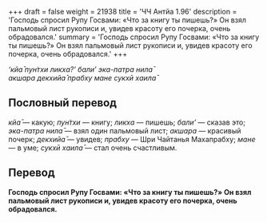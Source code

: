 +++
draft = false
weight = 21938
title = 'ЧЧ Антйа 1.96'
description = 'Господь спросил Рупу Госвами: «Что за книгу ты пишешь?» Он взял пальмовый лист рукописи и, увидев красоту его почерка, очень обрадовался.'
summary = 'Господь спросил Рупу Госвами: «Что за книгу ты пишешь?» Он взял пальмовый лист рукописи и, увидев красоту его почерка, очень обрадовался.'
+++

_‘кйа̄ пун̇тхи ликха?’ бали’ эка-патра нила̄  
акшара декхийа̄ прабху мане сукхӣ хаила̄_

## Пословный перевод

_кйа̄_ — какую; _пун̇тхи_ — книгу; _ликха_ — пишешь; _бали’_ — сказав это; _эка_\-_патра_ _нила̄_ — взял один пальмовый лист; _акшара_ — красивый почерк; _декхийа̄_ — увидев; _прабху_ — Шри Чайтанья Махапрабху; _мане_ — в уме; _сукхӣ_ _хаила̄_ — стал очень счастливым.

## Перевод

**Господь спросил Рупу Госвами: «Что за книгу ты пишешь?» Он взял пальмовый лист рукописи и, увидев красоту его почерка, очень обрадовался.**

